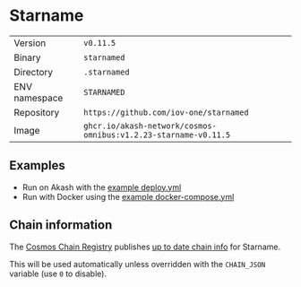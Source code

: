 # Starname

| | |
|---|---|
|Version|`v0.11.5`|
|Binary|`starnamed`|
|Directory|`.starnamed`|
|ENV namespace|`STARNAMED`|
|Repository|`https://github.com/iov-one/starnamed`|
|Image|`ghcr.io/akash-network/cosmos-omnibus:v1.2.23-starname-v0.11.5`|

## Examples

- Run on Akash with the [example deploy.yml](./deploy.yml)
- Run with Docker using the [example docker-compose.yml](./docker-compose.yml)

## Chain information

The [Cosmos Chain Registry](https://github.com/cosmos/chain-registry) publishes [up to date chain info](https://raw.githubusercontent.com/cosmos/chain-registry/master/starname/chain.json) for Starname.

This will be used automatically unless overridden with the `CHAIN_JSON` variable (use `0` to disable).
